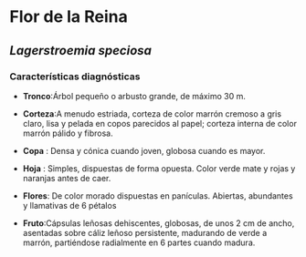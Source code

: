 # Flor de la Reina
## *_Lagerstroemia speciosa_*
### Características diagnósticas

* **Tronco**:Árbol pequeño o arbusto grande, de máximo 30 m. 

* **Corteza**:A menudo estriada, corteza de color marrón cremoso a gris claro, lisa y pelada en copos parecidos al papel;  corteza interna de color marrón pálido y fibrosa. 

* **Copa** : Densa y cónica cuando joven, globosa cuando es mayor. 

* **Hoja** : Simples, dispuestas de forma opuesta. Color verde mate y rojas y naranjas antes de caer. 

* **Flores**: De color morado dispuestas en panículas. Abiertas, abundantes y llamativas de 6 pétalos 

* **Fruto**:Cápsulas leñosas dehiscentes, globosas, de unos 2 cm de ancho, asentadas sobre cáliz leñoso persistente, madurando de verde a marrón, partiéndose radialmente en 6 partes cuando madura. 
